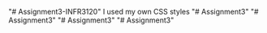 "# Assignment3-INFR3120" 
I used my own CSS styles
"# Assignment3" 
"# Assignment3" 
"# Assignment3" 
"# Assignment3" 
